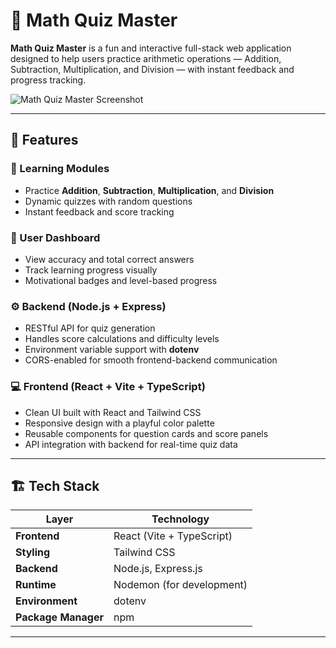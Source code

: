 # 🎯 Math Quiz Master

**Math Quiz Master** is a fun and interactive full-stack web application designed to help users practice arithmetic operations — Addition, Subtraction, Multiplication, and Division — with instant feedback and progress tracking.

![Math Quiz Master Screenshot](./preview.png)

---

## 🚀 Features

### 🧠 Learning Modules
- Practice **Addition**, **Subtraction**, **Multiplication**, and **Division**
- Dynamic quizzes with random questions
- Instant feedback and score tracking

### 🧩 User Dashboard
- View accuracy and total correct answers
- Track learning progress visually
- Motivational badges and level-based progress

### ⚙️ Backend (Node.js + Express)
- RESTful API for quiz generation
- Handles score calculations and difficulty levels
- Environment variable support with **dotenv**
- CORS-enabled for smooth frontend-backend communication

### 💻 Frontend (React + Vite + TypeScript)
- Clean UI built with React and Tailwind CSS
- Responsive design with a playful color palette
- Reusable components for question cards and score panels
- API integration with backend for real-time quiz data

---

## 🏗️ Tech Stack

| Layer | Technology |
|-------|-------------|
| **Frontend** | React (Vite + TypeScript) |
| **Styling** | Tailwind CSS |
| **Backend** | Node.js, Express.js |
| **Runtime** | Nodemon (for development) |
| **Environment** | dotenv |
| **Package Manager** | npm |

---


